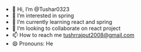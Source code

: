 - 👋 Hi, I’m @Tushar0323
- 👀 I’m interested in spring
- 🌱 I’m currently learning react and spring
- 💞️ I’m looking to collaborate on react project
- 📫 How to reach me tushrrajput2008@gmail.com
- 😄 Pronouns: He

<!---
Tushar0323/Tushar0323 is a ✨ special ✨ repository because its `README.md` (this file) appears on your GitHub profile.
You can click the Preview link to take a look at your changes.
--->
